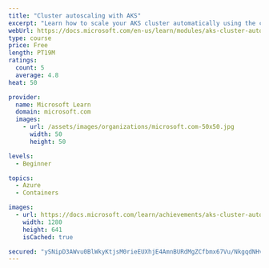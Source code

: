 ```yaml
---
title: "Cluster autoscaling with AKS"
excerpt: "Learn how to scale your AKS cluster automatically using the cluster autoscaler"
webUrl: https://docs.microsoft.com/en-us/learn/modules/aks-cluster-autoscaling/
type: course
price: Free
length: PT19M
ratings:
  count: 5
  average: 4.8
heat: 50

provider:
  name: Microsoft Learn
  domain: microsoft.com
  images:
    - url: /assets/images/organizations/microsoft.com-50x50.jpg
      width: 50
      height: 50

levels:
  - Beginner

topics:
  - Azure
  - Containers

images:
  - url: https://docs.microsoft.com/learn/achievements/aks-cluster-autoscaling-social.png
    width: 1280
    height: 641
    isCached: true

secured: "ySNipD3AWvu0BlWkyKtjsM0rieEUXhjE4AmnBURdMgZCfbmx67Vu/NkgqdNHvkWXYSndgibpk1b90iZd9J83V4yn9vqRpcerlXYdkDavkTGfX8gXJPQM72GgD5HqtRs7cMFYSVU0qty1dE5CQ38NSNOn3yiRXFdnBv/Pvzpf+oirXIvgV8qCx6l8sOKcdbAWQtjI/J/hjgGDg9F2O+Lv8+qs/1Kz23bct+SUaelNDTSWwhTGmAEYdr63Teo8Z+v8QYRRDoqvZeCBkF/4lHaht4hyle7DBZbbCwsONWeN2vsq1Q6wd2YcQruBbMwpsq/cAG58EUCsof6xFhlPNvK8ITYW3vdb2p1tZIdpaaDJwwoEZBc6MQ3rjFZF8SUBcaIBAEmJOkZspXpuBiI4IsDv0D6IheR2JrlOIMRXaMvmL4s=;/bB2pXTUX/r9EjF9lHLUZg=="
---
```


